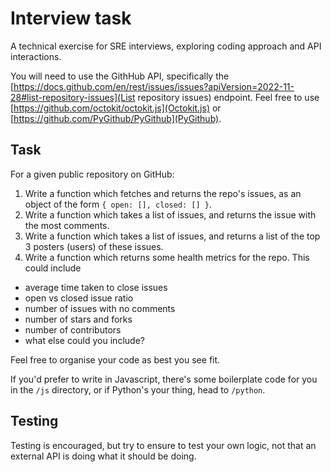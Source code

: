 # Interview task

A technical exercise for SRE interviews, exploring coding approach and API interactions.

You will need to use the GithHub API, specifically the [https://docs.github.com/en/rest/issues/issues?apiVersion=2022-11-28#list-repository-issues](List repository issues) endpoint. Feel free to use [https://github.com/octokit/octokit.js](Octokit.js) or [https://github.com/PyGithub/PyGithub](PyGithub).

## Task

For a given public repository on GitHub:

1. Write a function which fetches and returns the repo's issues, as an object of the form `{ open: [], closed: [] }`.
2. Write a function which takes a list of issues, and returns the issue with the most comments.
3. Write a function which takes a list of issues, and returns a list of the top 3 posters (users) of these issues.
4. Write a function which returns some health metrics for the repo. This could include

- average time taken to close issues
- open vs closed issue ratio
- number of issues with no comments
- number of stars and forks
- number of contributors
- what else could you include?

Feel free to organise your code as best you see fit.

If you'd prefer to write in Javascript, there's some boilerplate code for you in the `/js` directory, or if Python's your thing, head to `/python`.

## Testing

Testing is encouraged, but try to ensure to test your own logic, not that an external API is doing what it should be doing.
